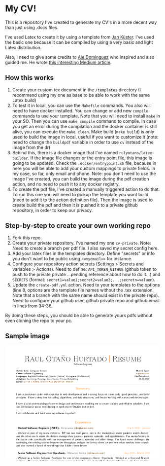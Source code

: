 # My CV!

This is a repository I've created to generate my CV's in a more decent way than just using .docs files.

I've used Latex to create it by using a template from [Jan Küster](https://github.com/jankapunkt/latexcv). I've used the basic one because it can be compiled by using a very basic and light Latex distribution.

Also, I need to give some credits to [Ale Dominguez](https://github.com/adborroto) who inspired and also guided me. He wrote [this interesting Medium article](https://medium.com/geekculture/keep-your-cv-updated-like-a-developer-using-github-actions-latex-ab9820484147).

## How this works

1. Create your custom tex document in the `/templates` directory (I recommend using my one as base to be able to work with the same Latex build)
2. To test it in local, you can use the `Makefile` commands. You also will need to have docker installed. You can change or add new `compile` commands to use your template. Note that you will need to install `make` in your SO. Then you can use `make compile` command to compile. In case you get an error during the compilation and the docker container is still alive, you can execute the `make clean`. Make build (`make build`) is only used to build the image in local, useful if you want to customize it (note: need to change the `buildpdf` variable in order to use `cv` instead of the image from the dr)
3. Behind this, there is a docker image that I've named `rulyotano/latex-builder`. If the image file changes or the entry point file, this image is going to be updated. Check the `.docker/entrypoint.sh` file, because in here you will be able to add your custom mappings to private fields. In my case, so far, only email and phone. Note: you don't need to use the image I've created, you can build the image during the pdf creation action, and no need to push it to any docker registry.
4. To create the pdf file, I've created a manually triggered action to do that. To run this one you will need to pickup the template you want build (need to add it to the action definition file). Then the image is used to create build the pdf and then it is pushed it to a private github repository, in order to keep our privacy.

## Step-by-step to create your own working repo
1. Fork this repo.
2. Create your private repository. I've named my one `cv-private`. Note: Need to create a branch per pdf file. I also saved my secret config here.
3. Add your latex files in the templates directory. Define "secrets" or info you don't want to be public using `<<myemail>>` for instance.
4. Configure your repository action secrets (Settings > Secrets and variables > Actions). Need to define: `API_TOKEN_GITHUB` (github token to push to the private private ...pending reference about how to do it...) and `SECRETS` (format: `secret1=value1;secret2=value2;...;secretn=valuen`).
5. Update the `create-pdf.yml` action. Need to your templates to the options (line 8, options are the template file names without the .tex extension. Note that a branch with the same name should exist in the private repo). Need to configure your github user, github private repo and github email in lines from 34-36.

By doing these steps, you should be able to generate yours pdfs without even cloning the repo to your pc. 

## Sample image
![CV](images/cv.png)